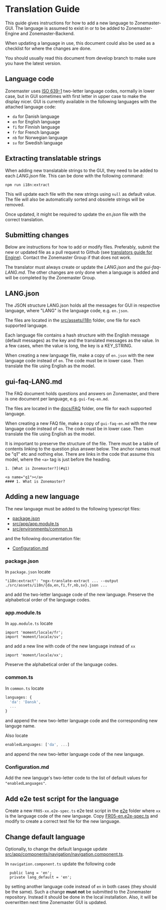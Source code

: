 # Translation Guide

This guide gives instructions for how to add a new language to
Zonemaster-GUI. The language is assumed to exist in or to be added
to Zonemaster-Engine and Zonemaster-Backend.

When updating a language in use, this document could also be used as
a checklist for where the changes are done.

You should usually read this document from develop branch to make
sure you have the latest version.

## Language code

Zonemaster uses [ISO 639-1] two-letter language codes, normally in
lower case, but in GUI sometimes with first letter in upper case
to make the display nicer. GUI is currently available in the
following languages with the attached language code:

* `da` for Danish language
* `en` for English language
* `fi` for Finnish language
* `fr` for French language
* `nb` for Norwegian language
* `sv` for Swedish language


## Extracting translatable strings

When adding new translatable strings to the GUI, they need to be added to each
*LANG.json* file. This can be done with the following command:

```
npm run i18n:extract
```

This will update each file with the new strings using `null` as default value.
The file will also be automatically sorted and obsolete strings will be
removed.

Once updated, it might be required to update the *en.json* file with the
correct translation.


## Submitting changes

Below are instructions for how to add or modify files. Preferably,
submit the new or updated file as a pull request to Github (see
[translators guide for Engine]). Contact the Zonemaster Group if
that does not work.

The translator must always create or update the *LANG.json* and
the *gui-faq-LANG.md*. The other changes are only done when
a language is added and will be completed by the Zonemaster Group.


## LANG.json

The JSON structure LANG.json holds all the messages for GUI in respective
language, where "LANG" is the language code, e.g. `en.json`.

The files are located in the [src/assets/i18n] folder, one file for each
supported language.

Each language file contains a hash structure with the English message
(default messages) as the key and the translated messages as the value. In
a few cases, when the value is long, the key is a KEY_STRING.

When creating a new language file, make a copy of `en.json` with the new
language code instead of `en`. The code must be in lower case. Then
translate the file using English as the model.


## gui-faq-LANG.md

The FAQ document holds questions and answers on Zonemaster, and there
is one document per language, e.g. `gui-faq-en.md`.

The files are located in the [docs/FAQ] folder, one file for each supported
language.

When creating a new FAQ file, make a copy of `gui-faq-en.md` with the new
language code instead of `en`. The code must be in lower case. Then
translate the file using English as the model.

It is important to preserve the structure of the file. There must be a
table of contents linking to the question plus answer below. The anchor
names must be "q1" etc and nothing else. There are links in the code
that assume this model, where the `<a>` tag is just before the heading.

```
1. [What is Zonemaster?](#q1)

<a name="q1"></a>
#### 1. What is Zonemaster?
```

## Adding a new language

The new language must be added to the following typescript files:

* [package.json]
* [src/app/app.module.ts]
* [src/environments/common.ts]

and the following documentation file:

* [Configuration.md]

### package.json

In `package.json` locate

```
"i18n:extract": "ngx-translate-extract ... --output ./src/assets/i18n/{da,en,fi,fr,nb,sv}.json ...
```
and add the two-letter language code of the new language. Preserve
the alphabetical order of the language codes.

### app.module.ts

In `app.module.ts` locate

```
import 'moment/locale/fr';
import 'moment/locale/sv';
```
and add a new line with code of the new language instead of `xx`
```
import 'moment/locale/xx';
```
Preserve the alphabetical order of the language codes.

### common.ts

In `common.ts` locate

```js
languages: {
  'da': 'Dansk',
  ...
}
```
and append the new two-letter language code and the corresponding new
languge name.

Also locate
```js
enabledLanguages: ['da', ...]
```
and append the new two-letter language code of the new language.



### Configuration.md

Add the new languge's two-letter code to the list of default values for
`"enabledLanguages"`.

## Add e2e test script for the language

Create a new `FR05-xx.e2e-spec.ts` e2e test script in the [e2e] folder
where `xx` is the language code of the new language. Copy
[FR05-en.e2e-spec.ts] and modify to create a correct test file for
the new language.


## Change default language

Optionally, to change the default language update
[src/app/components/navigation/navigation.component.ts].

In `navigation.component.ts` update the following code
```
  public lang = 'en';
  private lang_default = 'en';
```
by setting another language code instead of `en` in both cases (they
should be the same). Such a change **must not** be submitted to the
Zonemaster repository. Instead it should be done in the local
installation. Also, it will be overwritten next time Zonemaster GUI
is updated.


[ISO 639-1]:                                               https://en.wikipedia.org/wiki/List_of_ISO_639-1_codes
[docs/FAQ]:                                                FAQ
[e2e]:                                                     ../e2e
[FR05-en.e2e-spec.ts]:                                     ../e2e/FR05-en.e2e-spec.ts
[package.json]:                                            ../package.json
[src/app/app.module.ts]:                                   ../src/app/app.module.ts
[src/app/components/navigation/navigation.component.html]: ../src/app/components/navigation/navigation.component.html
[src/app/components/navigation/navigation.component.ts]:   ../src/app/components/navigation/navigation.component.ts
[src/assets/i18n]:                                         ../src/assets/i18n
[translators guide for Engine]:                            https://github.com/zonemaster/zonemaster-engine/blob/develop/docs/Translation-translators.md
[src/environments/common.ts]:                              ../src/environments/common.ts
[Configuration.md]:                                        ./Configuration.md
